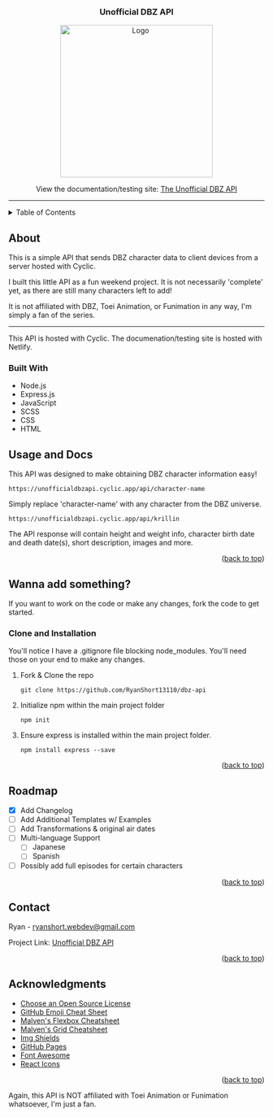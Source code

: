 <div id="top"></div>

<!-- PROJECT LOGO -->

<br />

<h3 align="center">Unofficial DBZ API</h3>

<div align="center">
    <img src="https://duckduckgo.com/i/fa1f7406.png" alt="Logo" width="300">
    </a>
</div>

<div>
    <p align="center">View the documentation/testing site: <a href="https://unofficialdbzapi.netlify.app">The Unofficial DBZ API</a></p>
</div>

---

<!-- TABLE OF CONTENTS -->
<details>
  <summary>Table of Contents</summary>
  <ol>
    <li>
      <a href="#about-the-project">About The Project</a>
      <ul>
        <li><a href="#built-with">Built With</a></li>
      </ul>
    </li>
    <li>
      <a href="#getting-started">Getting Started</a>
    </li>
    <li><a href="#usage">Usage</a></li>
    <li><a href="#roadmap">Roadmap</a></li>
    <li><a href="#contact">Contact</a></li>
    <li><a href="#acknowledgments">Acknowledgments</a></li>
  </ol>
</details>



<!-- ABOUT THE PROJECT -->
## About

This is a simple API that sends DBZ character data to client devices from a server hosted with Cyclic. 

I built this little API as a fun weekend project. It is not necessarily 'complete' yet, as there are still many characters left to add!

It is not affiliated with DBZ, Toei Animation, or Funimation in any way, I'm simply a fan of the series.

---
This API is hosted with Cyclic. The documenation/testing site is hosted with Netlify.

### Built With

* Node.js
* Express.js
* JavaScript
* SCSS
* CSS
* HTML



<!-- USAGE EXAMPLES -->
## Usage and Docs

This API was designed to make obtaining DBZ character information easy!
 
```
https://unofficialdbzapi.cyclic.app/api/character-name
```
Simply replace 'character-name' with any character from the DBZ universe.
```
https://unofficialdbzapi.cyclic.app/api/krillin
```

The API response will contain height and weight info, character birth date and death date(s), short description, images and more.

<p align="right">(<a href="#top">back to top</a>)</p>



<!-- GETTING STARTED -->
## Wanna add something?

If you want to work on the code or make any changes, fork the code to get started.


### Clone and Installation

You'll notice I have a .gitignore file blocking node_modules. You'll need those on your end to make any changes.


1. Fork & Clone the repo
   ```
   git clone https://github.com/RyanShort13110/dbz-api
   ```
2. Initialize npm within the main project folder
   ```
   npm init
   ```
3. Ensure express is installed within the main project folder.
    ```
   npm install express --save
   ```

<p align="right">(<a href="#top">back to top</a>)</p>



<!-- ROADMAP -->
## Roadmap

- [x] Add Changelog
- [ ] Add Additional Templates w/ Examples
- [ ] Add Transformations & original air dates
- [ ] Multi-language Support
    - [ ] Japanese
    - [ ] Spanish
- [ ] Possibly add full episodes for certain characters

<p align="right">(<a href="#top">back to top</a>)</p>



<!-- CONTACT -->
## Contact

Ryan - ryanshort.webdev@gmail.com

Project Link: [Unofficial DBZ API](https://unofficialdbzapi.netlify.app)

<p align="right">(<a href="#top">back to top</a>)</p>



<!-- ACKNOWLEDGMENTS -->
## Acknowledgments

* [Choose an Open Source License](https://choosealicense.com)
* [GitHub Emoji Cheat Sheet](https://www.webpagefx.com/tools/emoji-cheat-sheet)
* [Malven's Flexbox Cheatsheet](https://flexbox.malven.co/)
* [Malven's Grid Cheatsheet](https://grid.malven.co/)
* [Img Shields](https://shields.io)
* [GitHub Pages](https://pages.github.com)
* [Font Awesome](https://fontawesome.com)
* [React Icons](https://react-icons.github.io/react-icons/search)

<p align="right">(<a href="#top">back to top</a>)</p>


Again, this API is NOT affiliated with Toei Animation or Funimation whatsoever, I'm just a fan.

<!-- MARKDOWN LINKS & IMAGES -->
<!-- https://www.markdownguide.org/basic-syntax/#reference-style-links -->
[contributors-shield]: https://img.shields.io/github/contributors/othneildrew/Best-README-Template.svg?style=for-the-badge
[contributors-url]: https://github.com/othneildrew/Best-README-Template/graphs/contributors
[forks-shield]: https://img.shields.io/github/forks/othneildrew/Best-README-Template.svg?style=for-the-badge
[forks-url]: https://github.com/othneildrew/Best-README-Template/network/members
[stars-shield]: https://img.shields.io/github/stars/othneildrew/Best-README-Template.svg?style=for-the-badge
[stars-url]: https://github.com/othneildrew/Best-README-Template/stargazers
[issues-shield]: https://img.shields.io/github/issues/othneildrew/Best-README-Template.svg?style=for-the-badge
[issues-url]: https://github.com/othneildrew/Best-README-Template/issues
[license-shield]: https://img.shields.io/github/license/othneildrew/Best-README-Template.svg?style=for-the-badge
[license-url]: https://github.com/othneildrew/Best-README-Template/blob/master/LICENSE.txt
[linkedin-shield]: https://img.shields.io/badge/-LinkedIn-black.svg?style=for-the-badge&logo=linkedin&colorB=555
[linkedin-url]: https://linkedin.com/in/othneildrew
[product-screenshot]: images/screenshot.png

